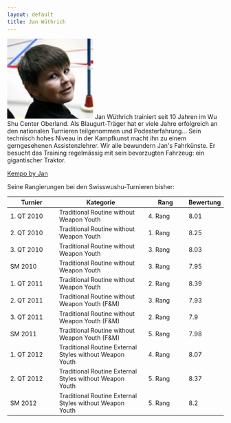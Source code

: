 ```yaml
---
layout: default
title: Jan Wüthrich
---
```


<img class="ifloat-left" src="/images/jan-wuethrich.jpg" alt="Jan Wüthrich" width="200px">
Jan Wüthrich trainiert seit 10 Jahren im Wu Shu Center Oberland. Als Blaugurt-Träger hat er viele Jahre erfolgreich an den nationalen Turnieren teilgenommen und Podesterfahrung...
Sein technisch hohes Niveau in der Kampfkunst macht ihn zu einem gerngesehenen Assistenzlehrer.
Wir alle bewundern Jan's Fahrkünste. Er besucht das Training regelmässig mit sein bevorzugten Fahrzeug: ein gigantischer Traktor.

<a target="_blank" href="https://www.flickr.com/photos/117851037@N03/13424573023/" >Kempo by Jan</a>

Seine Rangierungen bei den Swisswushu-Turnieren bisher:
<table> 
	<thead> 
		<tr> 
			<th width="100">Turnier</th> 
			<th>Kategorie</th> 
			<th width="80">Rang</th> 
			<th width="50">Bewertung</th> 
		</tr> 
	</thead> 
	<tbody> 
		<tr> 
			<td>1. QT 2010</td> 
			<td>Traditional Routine without Weapon Youth</td> 
			<td>4. Rang</td> 
			<td>8.01</td> 
		</tr> 
		<tr> 
			<td>2. QT 2010</td> 
			<td>Traditional Routine without Weapon Youth</td> 
			<td>1. Rang</td> 
			<td>8.25</td> 
		</tr>
		<tr> 
			<td>3. QT 2010</td> 
			<td>Traditional Routine without Weapon Youth</td> 
			<td>3. Rang</td> 
			<td>8.03</td> 
		</tr>
		<tr> 
			<td>SM 2010</td> 
			<td>Traditional Routine without Weapon Youth</td> 
			<td>3. Rang</td> 
			<td>7.95</td> 
		</tr> 
		<tr> 
			<td>1. QT 2011</td> 
			<td>Traditional Routine without Weapon Youth</td> 
			<td>2. Rang</td> 
			<td>8.39</td> 
		</tr> 
		<tr> 
			<td>2. QT 2011</td> 
			<td>Traditional Routine without Weapon Youth (F&M)</td> 
			<td>3. Rang</td> 
			<td>7.93</td> 
		</tr> 
		<tr> 
			<td>3. QT 2011</td> 
			<td>Traditional Routine without Weapon Youth (F&M)</td> 
			<td>2. Rang</td> 
			<td>7.9</td> 
		</tr> 
		<tr> 
			<td>SM 2011</td> 
			<td>Traditional Routine without Weapon Youth (F&M)</td> 
			<td>5. Rang</td> 
			<td>7.98</td> 
		</tr> 
		<tr> 
			<td>1. QT 2012</td> 
			<td>Traditional Routine External Styles without Weapon Youth</td> 
			<td>4. Rang</td> 
			<td>8.07</td> 
		</tr> 
		<tr> 
			<td>2. QT 2012</td> 
			<td>Traditional Routine External Styles without Weapon Youth</td> 
			<td>5. Rang</td> 
			<td>8.37</td> 
		</tr> 
		<tr> 
			<td>SM 2012</td> 
			<td>Traditional Routine External Styles without Weapon Youth</td> 
			<td>5. Rang</td> 
			<td>8.2</td> 
		</tr> 
	</tbody>
</table>